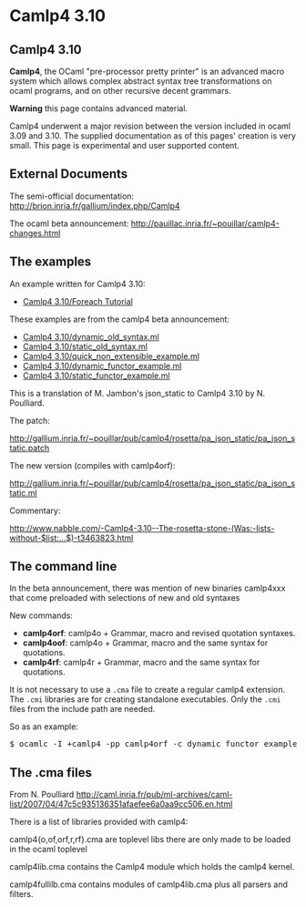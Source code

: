 <head>
<title>Camlp4 3.10</title>
</head>
<body>
<h1><span>Camlp4 3.10</span></h1>

<a name="Camlp4_3_10"></a><h2><span>Camlp4 3.10</span></h2>
<p class="first_para"><strong>Camlp4</strong>, the OCaml &quot;pre-processor pretty printer&quot; is an advanced macro system which allows complex abstract syntax tree transformations on ocaml programs, and on other recursive decent grammars.</p>
<p><strong>Warning</strong> this page contains advanced material.</p>
<p>Camlp4 underwent a major revision between the version included in ocaml 3.09 and 3.10.  The supplied documentation as of this pages' creation is very small.  This page is experimental and user supported content.</p>
<a name="External_Documents"></a><h2><span>External Documents</span></h2>
<p class="first_para">The semi-official documentation: <a href="http://brion.inria.fr/gallium/index.php/Camlp4" class="external" title="http://brion.inria.fr/gallium/index.php/Camlp4">http://brion.inria.fr/gallium/index.php/Camlp4</a></p>
<p>The ocaml beta announcement: <a href="http://pauillac.inria.fr/~pouillar/camlp4-changes.html" class="external" title="http://pauillac.inria.fr/~pouillar/camlp4-changes.html">http://pauillac.inria.fr/~pouillar/camlp4-changes.html</a></p>
<a name="The_examples"></a><h2><span>The examples</span></h2>
<p class="first_para">An example written for Camlp4 3.10:</p>
<ul><li><a href="camlp4_3.10/foreach_tutorial.html" class="internal" title="Camlp4 3.10/Foreach Tutorial">Camlp4 3.10/Foreach Tutorial</a></li></ul>
<p class="first_para">These examples are from the camlp4 beta announcement:</p>
<ul><li><a href="camlp4_3.10/dynamic_old_syntax.html" class="internal" title="Camlp4 3.10/dynamic_old_syntax.ml">Camlp4 3.10/dynamic_old_syntax.ml</a></li>
<li><a href="camlp4_3.10/static_old_syntax.html" class="internal" title="Camlp4 3.10/static_old_syntax.ml">Camlp4 3.10/static_old_syntax.ml</a></li>
<li><a href="camlp4_3.10/quick_non_extensible_example.html" class="internal" title="Camlp4 3.10/quick_non_extensible_example.ml">Camlp4 3.10/quick_non_extensible_example.ml</a></li>
<li><a href="camlp4_3.10/dynamic_functor_example.html" class="internal" title="Camlp4 3.10/dynamic_functor_example.ml">Camlp4 3.10/dynamic_functor_example.ml</a></li>
<li><a href="camlp4_3.10/static_functor_example.html" class="internal" title="Camlp4 3.10/static_functor_example.ml">Camlp4 3.10/static_functor_example.ml</a></li></ul>
<p class="first_para">This is a translation of M. Jambon's json_static to Camlp4 3.10 by N. Poulliard.</p>
<p>The patch:</p>
<p><a href="http://gallium.inria.fr/~pouillar/pub/camlp4/rosetta/pa_json_static/pa_json_static.patch" class="external" title="http://gallium.inria.fr/~pouillar/pub/camlp4/rosetta/pa_json_static/pa_json_static.patch">http://gallium.inria.fr/~pouillar/pub/camlp4/rosetta/pa_json_static/pa_json_static.patch</a></p>
<p>The new version (compiles with camlp4orf):</p>
<p><a href="http://gallium.inria.fr/~pouillar/pub/camlp4/rosetta/pa_json_static/pa_json_static.ml" class="external" title="http://gallium.inria.fr/~pouillar/pub/camlp4/rosetta/pa_json_static/pa_json_static.ml">http://gallium.inria.fr/~pouillar/pub/camlp4/rosetta/pa_json_static/pa_json_static.ml</a></p>
<p>Commentary:</p>
<p><a href="http://www.nabble.com/-Camlp4-3.10--The-rosetta-stone-(Was:-lists-without-$list:...$)-t3463823.html" class="external" title="http://www.nabble.com/-Camlp4-3.10--The-rosetta-stone-(Was:-lists-without-$list:...$)-t3463823.html">http://www.nabble.com/-Camlp4-3.10--The-rosetta-stone-(Was:-lists-without-$list:...$)-t3463823.html</a></p>
<a name="The_command_line"></a><h2><span>The command line</span></h2>
<p class="first_para">In the beta announcement, there was mention of new binaries camlp4xxx that come preloaded with selections of new and old syntaxes</p>

<p>New commands:</p>
<ul>
  <li><strong>camlp4orf</strong>: camlp4o + Grammar, macro and revised
    quotation syntaxes.</li>
  <li><strong>camlp4oof</strong>: camlp4o + Grammar, macro and the
    same syntax for quotations.</li>
  <li><strong>camlp4rf</strong>: camlp4r + Grammar, macro and the same
    syntax for quotations.</li>
</ul>

<p>It is not necessary to use a <code>.cma</code> file to create a
  regular camlp4 extension.  The <code>.cmi</code> libraries are for
  creating standalone executables.  Only the <code>.cmi</code> files
  from the include path are needed.</p>
<p>So as an example:</p>
<pre>
$ ocamlc -I +camlp4 -pp camlp4orf -c dynamic_functor_example3.ml
</pre>

<a name="The__cma_files"></a><h2><span>The .cma files</span></h2>
<p class="first_para">From N. Poulliard <a href="http://caml.inria.fr/pub/ml-archives/caml-list/2007/04/47c5c935136351afaefee6a0aa9cc506.en.html" class="external" title="http://caml.inria.fr/pub/ml-archives/caml-list/2007/04/47c5c935136351afaefee6a0aa9cc506.en.html">http://caml.inria.fr/pub/ml-archives/caml-list/2007/04/47c5c935136351afaefee6a0aa9cc506.en.html</a></p>
<p>There is a list of libraries provided with camlp4:</p>
<p>camlp4{o,of,orf,r,rf}.cma are toplevel libs there are only made to be loaded in the ocaml toplevel</p>
<p>camlp4lib.cma contains the Camlp4 module which holds the camlp4 kernel.</p>
<p>camlp4fullilb.cma contains modules of camlp4lib.cma plus all parsers and filters.</p>

</div>

</body>
